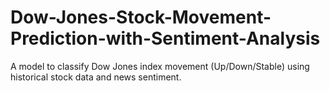 # Dow-Jones-Stock-Movement-Prediction-with-Sentiment-Analysis
A model to classify Dow Jones index movement (Up/Down/Stable) using historical stock data and news sentiment.
